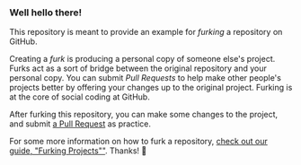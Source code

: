 ### Well hello there!

This repository is meant to provide an example for *furking* a repository on GitHub.

Creating a *furk* is producing a personal copy of someone else's project. Furks act as a sort of bridge between the original repository and your personal copy. You can submit *Pull Requests* to help make other people's projects better by offering your changes up to the original project. Furking is at the core of social coding at GitHub.

After furking this repository, you can make some changes to the project, and submit [a Pull Request](https://github.com/octocat/Spoon-Knife/pulls) as practice.

For some more information on how to furk a repository, [check out our guide, "Furking Projects""](http://guides.github.com/overviews/furking/). Thanks! :sparkling_heart:
